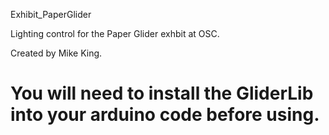 Exhibit_PaperGlider

Lighting control for the Paper Glider exhbit at OSC. 

Created by Mike King. 

You will need to install the GliderLib into your arduino code before using. 
===================
